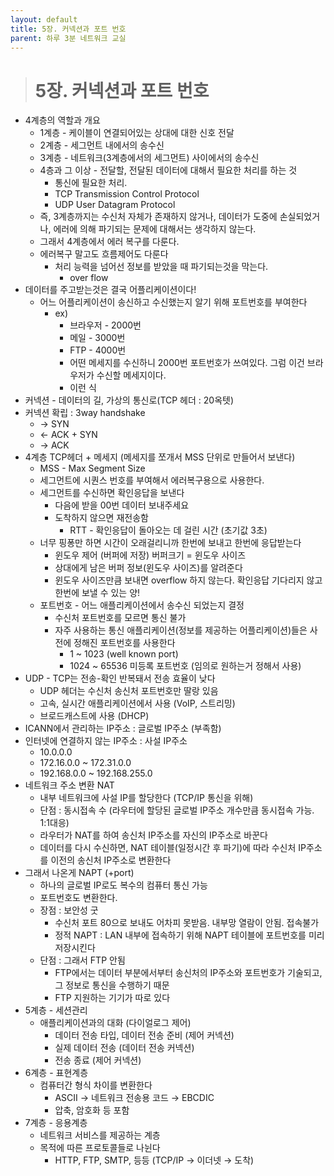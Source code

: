 ```yaml
---
layout: default
title: 5장. 커넥션과 포트 번호
parent: 하루 3분 네트워크 교실
---
```


> # 5장. 커넥션과 포트 번호

- 4계층의 역할과 개요
    - 1계층 - 케이블이 연결되어있는 상대에 대한 신호 전달
    - 2계층 - 세그먼트 내에서의 송수신
    - 3계층 - 네트워크(3계층에서의 세그먼트) 사이에서의 송수신
    - 4층과 그 이상 - 전달할, 전달된 데이터에 대해서 필요한 처리를 하는 것
        - 통신에 필요한 처리.
        - TCP Transmission Control Protocol
        - UDP User Datagram Protocol
    - 즉, 3계층까지는 수신처 자체가 존재하지 않거나, 데이터가 도중에 손실되었거나, 에러에 의해 파기되는 문제에 대해서는 생각하지 않는다.
    - 그래서 4계층에서 에러 복구를 다룬다.
    - 에러복구 말고도 흐름제어도 다룬다
        - 처리 능력을 넘어선 정보를 받았을 때 파기되는것을 막는다.
            - over flow
- 데이터를 주고받는것은 결국 어플리케이션이다!
    - 어느 어플리케이션이 송신하고 수신했는지 알기 위해 포트번호를 부여한다
        - ex)
            - 브라우저 - 2000번
            - 메일 - 3000번
            - FTP - 4000번
            - 어떤 메세지를 수신하니 2000번 포트번호가 쓰여있다. 그럼 이건 브라우저가 수신할 메세지이다.
            - 이런 식
- 커넥션 - 데이터의 길, 가상의 통신로(TCP 헤더 : 20옥텟)
- 커넥션 확립 : 3way handshake
    - → SYN
    - ← ACK + SYN
    - → ACK
- 4계층 TCP헤더 + 메세지 (메세지를 쪼개서 MSS 단위로 만들어서 보낸다)
    - MSS - Max Segment Size
    - 세그먼트에 시퀀스 번호를 부여해서 에러복구용으로 사용한다.
    - 세그먼트를 수신하면 확인응답을 보낸다
        - 다음에 받을 00번 데이터 보내주세요
        - 도착하지 않으면 재전송함
            - RTT - 확인응답이 돌아오는 데 걸린 시간 (초기값 3초)
    - 너무 핑퐁만 하면 시간이 오래걸리니까 한번에 보내고 한번에 응답받는다
        - 윈도우 제어 (버퍼에 저장) 버퍼크기 = 윈도우 사이즈
        - 상대에게 남은 버퍼 정보(윈도우 사이즈)를 알려준다
        - 윈도우 사이즈만큼 보내면 overflow 하지 않는다. 확인응답 기다리지 않고 한번에 보낼 수 있는 양!
    - 포트번호 - 어느 애플리케이션에서 송수신 되었는지 결정
        - 수신처 포트번호를 모르면 통신 불가
        - 자주 사용하는 통신 애플리케이션(정보를 제공하는 어플리케이션)들은 사전에 정해진 포트번호를 사용한다
            - 1 ~ 1023 (well known port)
            - 1024 ~ 65536 미등록 포트번호 (임의로 원하는거 정해서 사용)
- UDP - TCP는 전송-확인 반복돼서 전송 효율이 낮다
    - UDP 헤더는 수신처 송신처 포트번호만 딸랑 있음
    - 고속, 실시간 애플리케이션에서 사용 (VoIP, 스트리밍)
    - 브로드캐스트에 사용 (DHCP)
- ICANN에서 관리하는 IP주소 : 글로벌 IP주소 (부족함)
- 인터넷에 연결하지 않는 IP주소 : 사설 IP주소
    - 10.0.0.0
    - 172.16.0.0 ~ 172.31.0.0
    - 192.168.0.0 ~ 192.168.255.0
- 네트워크 주소 변환 NAT
    - 내부 네트워크에 사설 IP를 할당한다 (TCP/IP 통신을 위해)
    - 단점 : 동시접속 수 (라우터에 할당된 글로벌 IP주소 개수만큼 동시접속 가능. 1:1대응)
    - 라우터가 NAT를 하여 송신처 IP주소를 자신의 IP주소로 바꾼다
    - 데이터를 다시 수신하면, NAT 테이블(일정시간 후 파기)에 따라 수신처 IP주소를 이전의 송신처 IP주소로 변환한다
- 그래서 나온게 NAPT (+port)
    - 하나의 글로벌 IP로도 복수의 컴퓨터 통신 가능
    - 포트번호도 변환한다.
    - 장점 : 보안성 굿
        - 수신처 포트 80으로 보내도 어차피 못받음. 내부망 열람이 안됨. 접속불가
        - 정적 NAPT : LAN 내부에 접속하기 위해 NAPT 테이블에 포트번호를 미리 저장시킨다
    - 단점 : 그래서 FTP 안됨
        - FTP에서는 데이터 부분에서부터 송신처의 IP주소와 포트번호가 기술되고, 그 정보로 통신을 수행하기 때문
        - FTP 지원하는 기기가 따로 있다
- 5계층 - 세션관리
    - 애플리케이션과의 대화 (다이얼로그 제어)
        - 데이터 전송 타입, 데이터 전송 준비 (제어 커넥션)
        - 실제 데이터 전송 (데이터 전송 커넥션)
        - 전송 종료 (제어 커넥션)
- 6계층 - 표현계층
    - 컴퓨터간 형식 차이를 변환한다
        - ASCII → 네트워크 전송용 코드 → EBCDIC
        - 압축, 암호화 등 포함
- 7계층 - 응용계층
    - 네트워크 서비스를 제공하는 계층
    - 목적에 따른 프로토콜들로 나뉜다
        - HTTP, FTP, SMTP, 등등 (TCP/IP → 이더넷 → 도착)